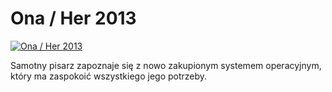 Ona / Her 2013 
=============
[![Ona / Her 2013 ](http://vidos.pl/images/player.gif)](http://vidos.pl/ona-her-2013)

 Samotny pisarz zapoznaje się z nowo zakupionym systemem operacyjnym, który ma zaspokoić wszystkiego jego potrzeby.
